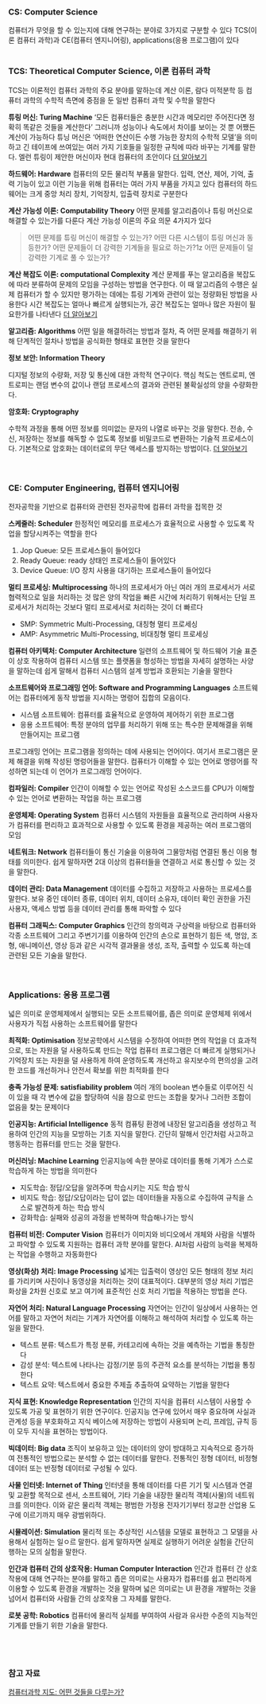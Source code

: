 ### CS: Computer Science

컴퓨터가 무엇을 할 수 있는지에 대해 연구하는 분야로 3가지로 구분할 수 있다
TCS(이론 컴퓨터 과학)과 CE(컴퓨터 엔지니어링), applications(응용 프로그램)이 있다
<br /><br />

### TCS: Theoretical Computer Science, 이론 컴퓨터 과학

TCS는 이론적인 컴퓨터 과학의 주요 분야를 말하는데 계산 이론, 람다 미적분학 등 컴퓨터 과학의 수학적 측면에 중점을 둔 일반 컴퓨터 과학 및 수학을 말한다

**튜링 머신: Turing Machine**
‘모든 컴퓨터들은 충분한 시간과 메모리만 주어진다면 정확히 똑같은 것들을 계산한다’
그러니까 성능이나 속도에서 차이를 보이는 것 뿐 어쨌든 계산이 가능하다
튜닝 머신은 ‘어떠한 연산이든 수행 가능한 장치의 수학적 모델’을 의미하고 긴 테이프에 쓰여있는 여러 가지 기호들을 일정한 규칙에 따라 바꾸는 기계를 말한다.
엘런 튜링이 제안한 머신이자 현대 컴퓨터의 초안이다
[더 알아보기](https://norman3.github.io/papers/docs/neural_turing_machine.html)

**하드웨어: Hardware**
컴퓨터의 모든 물리적 부품을 말한다. 입력, 연산, 제어, 기억, 출력 기능이 있고 이런 기능을 위해 컴퓨터는 여러 가지 부품을 가지고 있다
컴퓨터의 하드웨어는 크게 중앙 처리 장치, 기억장치, 입출력 장치로 구분한다

**계산 가능성 이론: Computability Theory**
어떤 문제를 알고리즘이나 튜링 머신으로 해결할 수 있는가를 다룬다
계산 가능성 이론의 주요 의문 4가지가 있다

> 어떤 문제를 튜링 머신이 해결할 수 있는가?
> 어떤 다른 시스템이 튜링 머신과 동등한가?
> 어떤 문제들이 더 강력한 기계들을 필요로 하는가?1z
> 어떤 문제들이 덜 강력한 기계로 풀 수 있는가?

**계산 복잡도 이론: computational Complexity**
계산 문제를 푸는 알고리즘을 복잡도에 따라 분류하여 문제의 모임을 구성하는 방법을 연구한다. 이 때 알고리즘의 수행은 실제 컴퓨터가 할 수 있지만 평가하는 데에는 튜링 기계와 관련이 있는 정량화된 방법을 사용한다
시간 복잡도는 얼마나 빠르게 실행되는가, 공간 복잡도는 얼마나 많은 자원이 필요한가를 나타낸다
[더 알아보기](https://blog.tomclansys.com/50)

**알고리즘: Algorithms**
어떤 일을 해결하려는 방법과 절차, 즉 어떤 문제를 해결하기 위해 단계적인 절차나 방법을 공식화한 형태로 표현한 것을 말한다

**정보 보안: Information Theory**

디지털 정보의 수량화, 저장 및 통신에 대한 과학적 연구이다. 핵심 척도는 엔트로피, 엔트로피는 랜덤 변수의 값이나 랜덤 프로세스의 결과와 관련된 불확실성의 양을 수량화한다.

**암호화: Cryptography**

수학적 과정을 통해 어떤 정보를 의미없는 문자의 나열로 바꾸는 것을 말한다.
전송, 수신, 저장하는 정보를 해독할 수 없도록 정보를 비밀코드로 변환하는 기술적 프로세스이다. 기본적으로 암호화는 데이터로의 무단 액세스를 방지하는 방법이다.
[더 알아보기](https://www.pentasecurity.co.kr/encryption/)
<br /><br /><br />

### CE: Computer Engineering, 컴퓨터 엔지니어링

전자공학을 기반으로 컴퓨터와 관련된 전자공학에 컴퓨터 과학을 접목한 것

**스케줄러: Scheduler**
한정적인 메모리를 프로세스가 효율적으로 사용할 수 있도록 작업을 할당시켜주는 역할을 한다

1. Jop Queue: 모든 프로세스들이 들어있다
2. Ready Queue: ready 상태인 프로세스들이 들어있다
3. Device Queue: I/O 장치 사용을 대기하는 프로세스들이 들어있다

**멀티 프로세싱: Multiprocessing**
하나의 프로세서가 아닌 여러 개의 프로세서가 서로 협력적으로 일을 처리하는 것
많은 양의 작업을 빠른 시간에 처리하기 위해서는 단일 프로세서가 처리하는 것보다 멀티 프로세서로 처리하는 것이 더 빠르다

- SMP: Symmetric Multi-Processing, 대칭형 멀티 프로세싱
- AMP: Asymmetric Multi-Processing, 비대칭형 멀티 프로세싱

**컴퓨터 아키텍처: Computer Architecture**
일련의 소프트웨어 및 하드웨어 기술 표준이 상호 작용하여 컴퓨터 시스템 또는 플랫폼을 형성하는 방법을 자세히 설명하는 사양을 말하는데 쉽게 말해서 컴퓨터 시스템의 설계 방법과 호환되는 기술을 말한다

**소프트웨어와 프로그래밍 언어: Software and Programming Languages**
소프트웨어는 컴퓨터에게 동작 방법을 지시하는 명령어 집합의 모음이다.

- 시스템 소프트웨어: 컴퓨터를 효율적으로 운영하여 제어하기 위한 프로그램
- 응용 소프트웨어: 특정 분야의 업무를 처리하기 위해 또는 특수한 문제해결을 위해 만들어지는 프로그램

프로그래밍 언어는 프로그램을 정의하는 데에 사용되는 언어이다. 여기서 프로그램은 문제 해결을 위해 작성된 명렁어들을 말한다. 컴퓨터가 이해할 수 있는 언어로 명령어를 작성하면 되는데 이 언어가 프로그래밍 언어이다.

**컴파일러: Compiler**
인간이 이해할 수 있는 언어로 작성된 소스코드를 CPU가 이해할 수 있는 언어로 변환하는 작업을 하는 프로그램

**운영체제: Operating System**
컴퓨터 시스템의 자원들을 효율적으로 관리하며 사용자가 컴퓨터를 편리하고 효과적으로 사용할 수 있도록 환경을 제공하는 여러 프로그램의 모임

**네트워크: Network**
컴퓨터들이 통신 기술을 이용하여 그물망처럼 연결된 통신 이용 형태를 의미한다. 쉽게 말하자면 2대 이상의 컴퓨터들을 연결하고 서로 통신할 수 있는 것을 말한다.

**데이터 관리: Data Management**
데이터를 수집하고 저장하고 사용하는 프로세스를 말한다. 보유 중인 데이터 종류, 데이터 위치, 데이터 소유자, 데이터 확인 권한을 가진 사용자, 액세스 방법 등을 데이터 관리를 통해 파악할 수 있다

**컴퓨터 그래픽스: Computer Graphics**
인간의 창의력과 구상력을 바탕으로 컴퓨터와 각종 소프트웨어 그리고 주변기기를 이용하여 인간의 손으로 표현하기 힘든 색, 명암, 조형, 애니메이션, 영상 등과 같은 시각적 결과물을 생성, 조작, 출력할 수 있도록 하는데 관련된 모든 기술을 말한다.
<br /><br /><br />

### Applications: 응용 프로그램

넓은 의미로 운영체제에서 실행되는 모든 소프트웨어를, 좁은 의미로 운영체제 위에서 사용자가 직접 사용하는 소프트웨어를 말한다

**최적화: Optimisation**
정보공학에서 시스템을 수정하여 어떠한 면의 작업을 더 효과적으로, 또는 자원을 덜 사용하도록 만드는 작업
컴퓨터 프로그램은 더 빠르게 실행되거나 기억장치 또는 자원을 덜 사용하게 하여 운영하도록 개선하고 유지보수의 편의성을 고려한 코드를 개선하거나 안전서 확보를 위한 최적화를 한다

**충족 가능성 문제: satisfiability problem**
여러 개의 boolean 변수들로 이루어진 식이 있을 때 각 변수에 값을 할당하여 식을 참으로 만드는 조합을 찾거나 그러한 조합이 없음을 찾는 문제이다

**인공지능: Artificial Intelligence**
동적 컴퓨팅 환경에 내장된 알고리즘을 생성하고 적용하여 인간의 지능을 모방하는 기초 지식을 말한다. 간단히 말해서 인간처럼 사고하고 행동하는 컴퓨터를 만드는 것을 말한다.

**머신러닝: Machine Learning**
인공지능에 속한 분야로 데이터를 통해 기계가 스스로 학습하게 하는 방법을 의미한다

- 지도학습: 정답/오답을 알려주며 학습시키는 지도 학습 방식
- 비지도 학습: 정답/오답이라는 답이 없는 데이터들을 자동으로 수집하여 규칙을 스스로 발견하게 하는 학습 방식
- 강화학습: 실패와 성공의 과정을 반복하며 학습해나가는 방식

**컴퓨터 비전: Computer Vision**
컴퓨터가 이미지와 비디오에서 개체와 사람을 식별하고 파악할 수 있도록 지원하는 컴퓨터 과학 분야를 말한다. AI처럼 사람의 능력을 복제하는 작업을 수행하고 자동화한다

**영상(화상) 처리: Image Processing**
넓게는 입출력이 영상인 모든 형태의 정보 처리를 가리키며 사진이나 동영상을 처리하는 것이 대표적이다. 대부분의 영상 처리 기법은 화상을 2차원 신호로 보고 여기에 표준적인 신호 처리 기법을 적용하는 방법을 쓴다.

**자연어 처리: Natural Language Processing**
자연어는 인간이 일상에서 사용하는 언어를 말하고 자연어 처리는 기계가 자연어를 이해하고 해석하여 처리할 수 있도록 하는 일을 말한다.

- 텍스트 분류: 텍스트가 특정 분류, 카테고리에 속하는 것을 예측하는 기법을 통칭한다
- 감성 분석: 텍스트에 나타나는 감정/기분 등의 주관적 요소를 분석하는 기법을 통칭한다
- 텍스트 요약: 텍스트에서 중요한 주제츨 추출하여 요약하는 기법을 말한다

**지식 표현: Knowledge Representation**
인간의 지식을 컴퓨터 시스템이 사용할 수 있도록 가공 및 표현하기 위한 연구이다. 인공지능 연구에 있어서 매우 중요하며 사실과 관계성 등을 부호화하고 지식 베이스에 저장하는 방법이 사용되며 논리, 프레임, 규칙 등이 모두 지식을 표현하는 방법이다.

**빅데이터: Big data**
조직이 보유하고 있는 데이터의 양이 방대하고 지속적으로 증가하여 전통적인 방법으로는 분석할 수 없는 데이터를 말한다. 전통적인 정형 데이터, 비정형 데이터 또는 반정형 데이터로 구성될 수 있다.

**사물 인터넷: Internet of Thing**
인터넷을 통해 데이터를 다른 기기 및 시스템과 연결 및 교환할 목적으로 센서, 소프트웨어, 기타 기술을 내장한 물리적 객체(사물)의 네트워크를 의미한다. 이와 같은 물리적 객체는 평범한 가정용 전자기기부터 정교한 산업용 도구에 이르기까지 매우 광범위하다.

**시뮬레이션: Simulation**
물리적 또는 추상적인 시스템을 모델로 표현하고 그 모델을 사용해서 실험하는 일ㅇ르 말한다. 쉽게 말하자면 실제로 실행하기 어려운 실험을 간단히 행하는 모의 실험을 말한다.

**인간과 컴퓨터 간의 상호작용: Human Computer Interaction**
인간과 컴퓨터 간 상호작용에 대해 연구하는 분야를 말하고 좁은 의미로는 사용자가 컴퓨터를 쉽고 편리하게 이용할 수 있도록 환경을 개발하는 것을 말하며 넓은 의미로는 UI 환경을 개발하는 것을 넘어서 컴퓨터와 사람들 간의 상호작용 그 자체를 말한다.

**로봇 공학: Robotics**
컴퓨터에 물리적 실체를 부여하여 사람과 유사한 수준의 지능적인 기계를 만들기 위한 기술을 말한다.
<br /><br /><br /><br />

### 참고 자료

[컴퓨터과학 지도: 어떤 것들을 다루는가?](https://www.youtube.com/watch?v=SzJ46YA_RaA)
